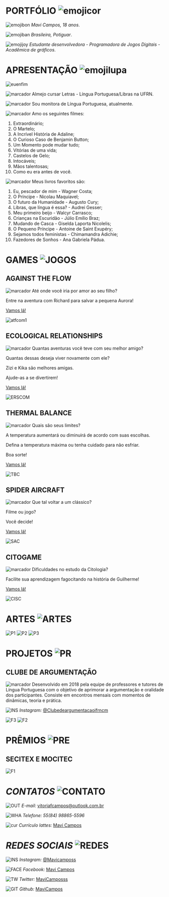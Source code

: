 # **PORTFÓLIO** ![emojicor](emojicor.jpg)

![emojibon](emojibon.jpg) _Mavi Campos, 18 anos_.

![emojiban](emojiban.jpg) _Brasileira, Potiguar_.

![emojijoy](emojijoy.jpg) _Estudante desenvolvedora - Programadora de Jogos Digitais - Acadêmica de gráficos_.

#  **APRESENTAÇÃO** ![emojilupa](emojilupa.jpg)
![euenfim](euenfim.png) 

![marcador](marcador.jpg) Almejo cursar Letras - Língua Portuguesa/Libras na UFRN. 

![marcador](marcador.jpg) Sou monitora de Língua Portuguesa, atualmente.


![marcador](marcador.jpg) Amo os seguintes filmes:


1. Extraordinário;
2. O Martelo;
3. A Incrível História de Adaline;
4. O Curioso Caso de Benjamin Button;
5. Um Momento pode mudar tudo;
6. Vitórias de uma vida;
7. Castelos de Gelo;
8. Intocáveis;
9. Mãos talentosas;
10. Como eu era antes de você.



![marcador](marcador.jpg) Meus livros favoritos são:


1. Eu, pescador de mim - Wagner Costa;
2. O Príncipe - Nicolau Maquiavel;
3. O futuro da Humanidade - Augusto Cury;
4. Libras, que língua é essa? - Audrei Gesser;
5. Meu primeiro beijo - Walcyr Carrasco;
6. Crianças na Escuridão - Júlio Emílio Braz;
7. Mudando de Casca - Giselda Laporta Nicolelis;
8. O Pequeno Príncipe - Antoine de Saint Exupéry;
9. Sejamos todos feministas - Chimamandra Adichie;
10. Fazedores de Sonhos - Ana Gabriela Pádua.

# **GAMES** ![JOGOS](JOGOS.jpg)

## AGAINST THE FLOW

![marcador](marcador.jpg) Até onde você iria por amor ao seu filho?

Entre na aventura com Richard para salvar a pequena Aurora!


<a href="https://mavicampos.github.io/ATF/" target="_blank"> Vamos lá! </a>


![atfcom1](atfcom1.png)



## ECOLOGICAL RELATIONSHIPS

![marcador](marcador.jpg) Quantas aventuras você teve com seu melhor amigo?

Quantas dessas deseja viver novamente com ele?

Zizi e Kika são melhores amigas.

Ajude-as a se divertirem!


<a href="https://mavicampos.github.io/ERS/" target="_blank"> Vamos lá! </a>


![ERSCOM](ERSCOM.png)



## THERMAL BALANCE

![marcador](marcador.jpg) Quais são seus limites?

A temperatura aumentará ou diminuirá  de acordo com suas escolhas.

Defina a temperatura máxima ou tenha cuidado para não esfriar.

Boa sorte!

<a href="https://mavicampos.github.io/TB/" target="_blank"> Vamos lá! </a>


![TBC](TBC.png)



## SPIDER AIRCRAFT

![marcador](marcador.jpg) Que tal voltar a um clássico?

Filme ou jogo?

Você decide!


<a href="https://mavicampos.github.io/SA/" target="_blank"> Vamos lá! </a>


![SAC](SAC.png)



## CITOGAME

![marcador](marcador.jpg) Dificuldades no estudo da Citologia?

Facilite sua aprendizagem fagocitando na história de Guilherme!


<a href="https://mavicampos.github.io/SA/" target="_blank"> Vamos lá! </a>


![CISC](CISC.png)


# **ARTES** ![ARTES](ARTES.jpg)

![P1](P1.png)
![P2](P2.png)
![P3](P3.png)

# **PROJETOS** ![PR](PR.jpg)

## CLUBE DE ARGUMENTAÇÃO
![marcador](marcador.jpg) Desenvolvido em 2018 pela equipe de professores e tutores de Língua Portuguesa com o objetivo de aprimorar 
a argumentação e oralidade dos participantes.
Consiste em encontros mensais com momentos de dinâmicas, teoria e prática. 

![INS](INS.jpg) *Instagram:* <a href="https://www.instagram.com/clubedeargumentacaoifrncm/?hl=pt-br" target="_blank"> @Clubedeargumentacaoifrncm </a>

![F3](F3.png)
![F2](F2.png)

# **PRÊMIOS** ![PRE](PRE.jpg)
## SECITEX E MOCITEC
![F1](F1.png)

# _CONTATOS_ ![CONTATO](CONTATO.jpg)

![OUT](OUT.jpg) *E-mail:* <a href="https://outlook.live.com/mail/inbox" target="_blank"> vitoriafcampos@outlook.com.br </a>

![WHA](WHA.jpg) *Telefone:* _55(84) 98865-5596_

![cur](cur.jpg) *Currículo lattes:* <a href="http://lattes.cnpq.br/7418730248694689" target="_blank"> Mavi Campos </a>

# _REDES SOCIAIS_ ![REDES](REDES.jpg)


![INS](INS.jpg) *Instagram:* <a href="https://www.instagram.com/mavicamposs/?hl=pt-br" target="_blank"> @Mavicamposs </a>

![FACE](FACE.jpg) *Facebook:* <a href="https://www.facebook.com/vitoria.campos3154" target="_blank"> Mavi Campos </a>

![TW](TW.jpg) *Twitter:* <a href="https://www.twitter.com/MaviCamposss" target="_blank"> MaviCamposss </a>

![GIT](GIT.jpg) *Github:* <a href="https://github.com/MaviCampos" target="_blank"> MaviCampos </a>
